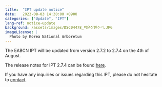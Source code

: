 ```yaml
---
title:  "IPT update notice"
date:   2023-08-03 14:30:00 +0900
categories: ["Update", "IPT"]
lang-ref: notice-update
background: /assets/images/DSC04478_백운산원추리.JPG
imageLicense: |
  Photo by Korea National Arboretum
---
```

The EABCN IPT will be updated from version 2.7.2 to 2.7.4 on the 4th of August.

The release notes for IPT 2.7.4 can be found [here](https://ipt.gbif.org/manual/en/ipt/latest/releases).

If you have any inquiries or issues regarding this IPT, please do not hesitate to [contact](jaesc@korea.kr).
